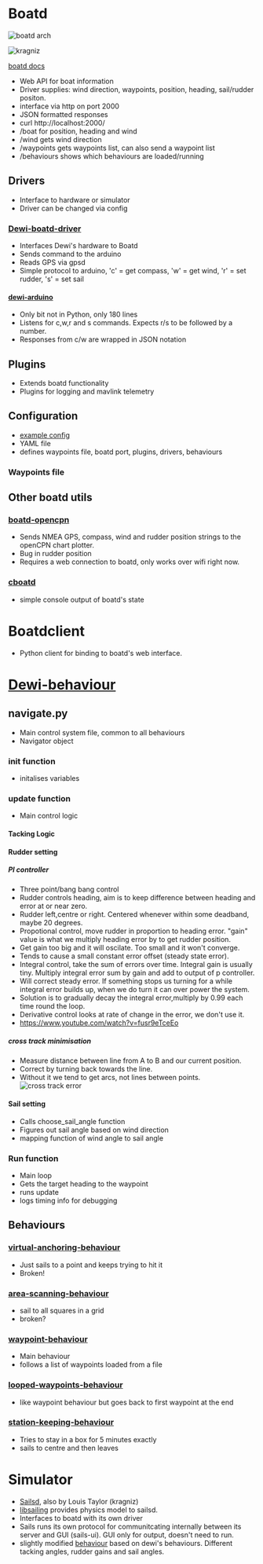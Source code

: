 # Boatd
![boatd arch](https://boatd.readthedocs.io/en/latest/_images/boatd-arch.png)

![kragniz](https://pbs.twimg.com/media/CkkXVe1XAAADCIk.jpg)

[boatd docs](https://boatd.readthedocs.io/en/latest/)

* Web API for boat information
 * Driver supplies: wind direction, waypoints, position, heading, sail/rudder positon. 
 * interface via http on port 2000
 * JSON formatted responses
 * curl http://localhost:2000/
 * /boat for position, heading and wind
 * /wind gets wind direction
 * /waypoints gets waypoints list, can also send a waypoint list
 * /behaviours shows which behaviours are loaded/running
 
## Drivers
  * Interface to hardware or simulator
  * Driver can be changed via config
  
### [Dewi-boatd-driver](https://github.com/abersailbot/dewi-boatd-driver/blob/master/dewi_boatd_driver.py)
 * Interfaces Dewi's hardware to Boatd
 * Sends command to the arduino
 * Reads GPS via gpsd
 * Simple protocol to arduino, 'c' = get compass, 'w' = get wind, 'r' = set rudder, 's' = set sail
 
 #### [dewi-arduino](https://github.com/abersailbot/dewi-arduino/blob/master/src/dewi.ino)
  * Only bit not in Python, only 180 lines
  * Listens for c,w,r and s commands. Expects r/s to be followed by a number. 
  * Responses from c/w are wrapped in JSON notation
  
 ## Plugins
  * Extends boatd functionality
  * Plugins for logging and mavlink telemetry
 
 ## Configuration
 * [example config](https://github.com/boatd/boatd/blob/master/boatd-config.yaml.example)
 * YAML file
 * defines waypoints file, boatd port, plugins, drivers, behaviours
 ### Waypoints file
 
  
 ## Other boatd utils
 ### [boatd-opencpn](https://github.com/boatd/boatd-opencpn)
  * Sends NMEA GPS, compass, wind and rudder position strings to the openCPN chart plotter.
  * Bug in rudder position
  * Requires a web connection to boatd, only works over wifi right now.
  
 ### [cboatd](https://github.com/boatd/cboatd)
  * simple console output of boatd's state

# Boatdclient
* Python client for binding to boatd's web interface. 

# [Dewi-behaviour](https://github.com/abersailbot/dewi-behaviour)
## navigate.py
* Main control system file, common to all behaviours
* Navigator object
### __init__  function
* initalises variables
### update function
 * Main control logic
#### Tacking Logic
#### Rudder setting 
##### PI controller
* Three point/bang bang control
* Rudder controls heading, aim is to keep difference between heading and error at or near zero.
* Rudder left,centre or right. Centered whenever within some deadband, maybe 20 degrees.
* Propotional control, move rudder in proportion to heading error. "gain" value is what we multiply heading error by to get rudder position.
* Get gain too big and it will oscilate. Too small and it won't converge. 
* Tends to cause a small constant error offset (steady state error).
* Integral control, take the sum of errors over time. Integral gain is usually tiny. Multiply integral error sum by gain and add to output of p controller.
* Will correct steady error. If something stops us turning for a while integral error builds up, when we do turn it can over power the system.
* Solution is to gradually decay the integral error,multiply by 0.99 each time round the loop.
* Derivative control looks at rate of change in the error, we don't use it.
* https://www.youtube.com/watch?v=fusr9eTceEo
##### cross track minimisation
* Measure distance between line from A to B and our current position.
* Correct by turning back towards the line.
* Without it we tend to get arcs, not lines between points. 
![cross track error](https://static.rcgroups.net/forums/attachments/1/7/0/7/2/a1992926-93-Heading%20and%20Bearing%20-%20Copy.jpg)
#### Sail setting 
* Calls choose_sail_angle function
* Figures out sail angle based on wind direction
* mapping function of wind angle to sail angle

### Run function
  * Main loop
  * Gets the target heading to the waypoint
  * runs update
  * logs timing info for debugging
  
## Behaviours

### [virtual-anchoring-behaviour](https://github.com/abersailbot/dewi-behaviour/blob/master/virtual-anchoring-behaviour)
* Just sails to a point and keeps trying to hit it
* Broken!

### [area-scanning-behaviour](https://github.com/abersailbot/dewi-behaviour/blob/master/area-scanning-behaviour)
* sail to all squares in a grid
* broken?

### [waypoint-behaviour](https://github.com/abersailbot/dewi-behaviour/blob/master/waypoint-behaviour)
* Main behaviour
* follows a list of waypoints loaded from a file

### [looped-waypoints-behaviour](https://github.com/abersailbot/dewi-behaviour/blob/master/looped-waypoint-behaviour)
* like waypoint behaviour but goes back to first waypoint at the end

### [station-keeping-behaviour](https://github.com/abersailbot/dewi-behaviour/blob/master/station-keeping-behaviour)
* Tries to stay in a box for 5 minutes exactly
* sails to centre and then leaves 

# Simulator
* [Sailsd](https://github.com/sails-simulator/sailsd), also by Louis Taylor (kragniz)
* [libsailing](https://github.com/sails-simulator/libsailing) provides physics model to sailsd.
* Interfaces to boatd with its own driver
* Sails runs its own protocol for communitcating internally between its server and GUI (sails-ui). GUI only for output, doesn't need to run.
* slightly modified [behaviour](https://github.com/abersailbot/simulator-behaviour) based on dewi's behaviours. Different tacking angles, rudder gains and sail angles.


